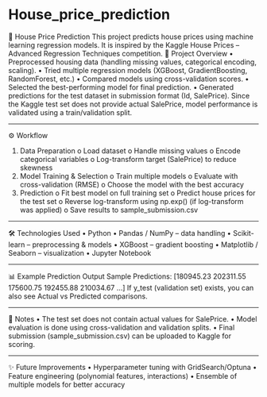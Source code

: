 # House_price_prediction
🏡 House Price Prediction
This project predicts house prices using machine learning regression models. It is inspired by the Kaggle House Prices – Advanced Regression Techniques competition.
📌 Project Overview
•	Preprocessed housing data (handling missing values, categorical encoding, scaling).
•	Tried multiple regression models (XGBoost, GradientBoosting, RandomForest, etc.)
•	Compared models using cross-validation scores.
•	Selected the best-performing model for final prediction.
•	Generated predictions for the test dataset in submission format (Id, SalePrice).
Since the Kaggle test set does not provide actual SalePrice, model performance is validated using a train/validation split.
________________________________________
⚙️ Workflow
1.	Data Preparation
o	Load dataset
o	Handle missing values
o	Encode categorical variables
o	Log-transform target (SalePrice) to reduce skewness
2.	Model Training & Selection
o	Train multiple models
o	Evaluate with cross-validation (RMSE)
o	Choose the model with the best accuracy
3.	Prediction
o	Fit best model on full training set
o	Predict house prices for the test set
o	Reverse log-transform using np.exp() (if log-transform was applied)
o	Save results to sample_submission.csv
________________________________________
🛠️ Technologies Used
•	Python
•	Pandas / NumPy – data handling
•	Scikit-learn – preprocessing & models
•	XGBoost – gradient boosting
•	Matplotlib / Seaborn – visualization
•	Jupyter Notebook
________________________________________
📊 Example Prediction Output
Sample Predictions:
[180945.23 202311.55 175600.75 192455.88 210034.67 ...]
If y_test (validation set) exists, you can also see Actual vs Predicted comparisons.
________________________________________
📌 Notes
•	The test set does not contain actual values for SalePrice.
•	Model evaluation is done using cross-validation and validation splits.
•	Final submission (sample_submission.csv) can be uploaded to Kaggle for scoring.
________________________________________
✨ Future Improvements
•	Hyperparameter tuning with GridSearch/Optuna
•	Feature engineering (polynomial features, interactions)
•	Ensemble of multiple models for better accuracy

